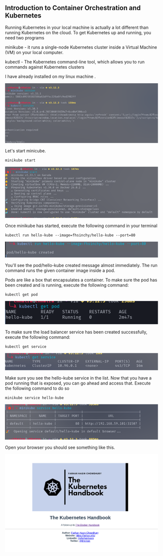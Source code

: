## Introduction to Container Orchestration and Kubernetes

Running Kubernetes in your local machine is actually a lot different than running Kubernetes on the cloud. To get Kubernetes up and running, you need two programs

minikube - it runs a single-node Kubernetes cluster inside a Virtual Machine (VM) on your local computer.

kubectl - The Kubernetes command-line tool, which allows you to run commands against Kubernetes clusters

I have already installed on my linux machine .

![initial-setup](./img1.png)


Let's start minicube.

```
minikube start
```

![minicube-start](./img2.png)

 Once minikube has started, execute the following command in your terminal

 ```
 kubectl run hello-kube --image=fhsinchy/hello-kube --port=80
 ```

![hello-kubectl](./img3.png)

You'll see the pod/hello-kube created message almost immediately. The run command runs the given container image inside a pod.

Pods are like a box that encapsulates a container. To make sure the pod has been created and is running, execute the following command:

```
kubectl get pod
```

![kbtcl-running](./img4.png)

To make sure the load balancer service has been created successfully, execute the following command:

```
kubectl get service
```

![altimga](./img5.png)

Make sure you see the hello-kube service in the list. Now that you have a pod running that is exposed, you can go ahead and access that. Execute the following command to do so


```
minikube service hello-kube
```

![alt-image](./img6.png)

Open your browser you should see something like this.

![alt-image](./img7.png)
